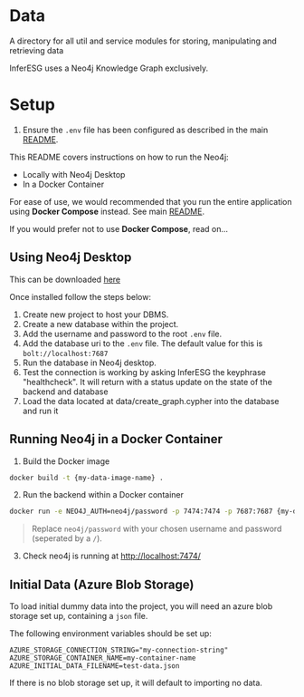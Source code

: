 # Data

A directory for all util and service modules for storing, manipulating and retrieving data

InferESG uses a Neo4j Knowledge Graph exclusively.

# Setup

1. Ensure the `.env` file has been configured as described in the main [README](../README.md).

This README covers instructions on how to run the Neo4j:
- Locally with Neo4j Desktop
- In a Docker Container

For ease of use, we would recommended that you run the entire application using **Docker Compose** instead. See main [README](../README.md).

If you would prefer not to use **Docker Compose**, read on...

## Using Neo4j Desktop

This can be downloaded [here](https://neo4j.com/download/)

Once installed follow the steps below:

1. Create new project to host your DBMS.
2. Create a new database within the project.
3. Add the username and password to the root `.env` file.
4. Add the database uri to the `.env` file. The default value for this is `bolt://localhost:7687`
5. Run the database in Neo4j desktop.
6. Test the connection is working by asking InferESG the keyphrase "healthcheck". 
It will return with a status update on the state of the backend and database
7. Load the data located at data/create_graph.cypher into the database and run it

## Running Neo4j in a Docker Container

1. Build the Docker image

```bash
docker build -t {my-data-image-name} .
```

2. Run the backend within a Docker container

```bash
docker run -e NEO4J_AUTH=neo4j/password -p 7474:7474 -p 7687:7687 {my-data-image-name}
```

> Replace `neo4j/password` with your chosen username and password (seperated by a `/`).

3. Check neo4j is running at [http://localhost:7474/](http://localhost:7474/)

## Initial Data (Azure Blob Storage)

To load initial dummy data into the project, you will need an azure blob storage set up, containing a `json` file. 

The following environment variables should be set up:

```
AZURE_STORAGE_CONNECTION_STRING="my-connection-string"
AZURE_STORAGE_CONTAINER_NAME=my-container-name
AZURE_INITIAL_DATA_FILENAME=test-data.json
```

If there is no blob storage set up, it will default to importing no data.

